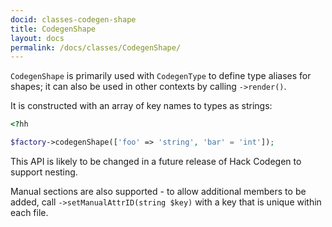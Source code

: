 ```yaml
---
docid: classes-codegen-shape
title: CodegenShape
layout: docs
permalink: /docs/classes/CodegenShape/
---
```


`CodegenShape` is primarily used with `CodegenType` to define type aliases for shapes;
it can also be used in other contexts by calling `->render()`.

It is constructed with an array of key names to types as strings:

``` php
<?hh

$factory->codegenShape(['foo' => 'string', 'bar' = 'int']);
```

This API is likely to be changed in a future release of Hack Codegen to support
nesting.

Manual sections are also supported - to allow additional members to be added,
call `->setManualAttrID(string $key)` with a key that is unique within each file.
